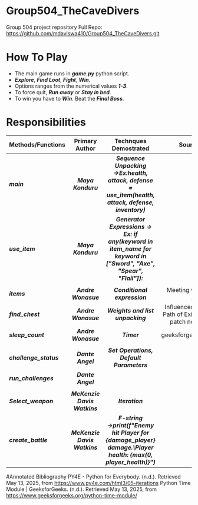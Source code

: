 # Group504_TheCaveDivers
Group 504 project repository 
Full Repo: https://github.com/mdaviswa410/Group504_TheCaveDivers.git



# How To Play
- The main game runs in ***game.py*** python script.
- ***Explore***, ***Find Loot***, ***Fight***, ***Win***.
- Options ranges from the numerical values ***1-3***.
- To force quit, ***Run away*** or ***Stay in bed***.
- To win you have to ***Win***. Beat the ***Final Boss***.




# Responsibilities

| **Methods/Functions** | **Primary Author** | **Technques Demostrated** | Sources |
|:------------------|:---------------:|:----------------------:|-----------:|
| ***main*** | ***Maya Konduru*** | ***Sequence Unpacking →Ex:health, attack, defense = use_item(health, attack, defense, inventory)*** |  |
| ***use_item*** | ***Maya Konduru***| ***Generator Expressions → Ex: if any(keyword in item_name for keyword in ["Sword", "Axe", "Spear", "Flail"]):*** |  
|||||
| ***items*** | ***Andre Wonasue***  | ***Conditional expression***  | Meeting with Aric |
| ***find_chest*** | ***Andre Wonasue*** | ***Weights and list unpacking*** | Influenced by Path  of Exile 2 patch notes |
| ***sleep_count*** | ***Andre Wonasue***  | ***Timer***  | geeksforgeeks |
|||||
|***challenge_status*** | ***Dante Angel***|***Set Operations, Default Parameters*** |  |
|***run_challenges*** | ***Dante Angel***|  |  |
|||||
| ***Select_weapon*** | ***McKenzie Davis Watkins***| ***Iteration*** |  |
| ***create_battle*** | ***McKenzie Davis Watkins***| ***F-string →print(f"Enemy hit Player for {damage_player} damage.\Player health: {max(0, player_health)}")*** |  |

#Annotated Bibliography
PY4E - Python for Everybody. (n.d.). Retrieved May 13, 2025, from https://www.py4e.com/html3/05-iterations
Python Time Module | GeeksforGeeks. (n.d.). Retrieved May 13, 2025, from https://www.geeksforgeeks.org/python-time-module/



